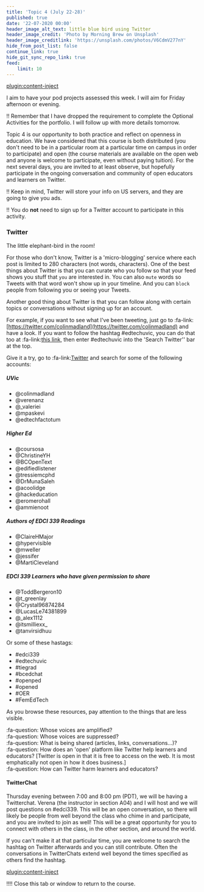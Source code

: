 ```yaml
---
title: 'Topic 4 (July 22-28)'
published: true
date: '22-07-2020 00:00'
header_image_alt_text: little blue bird using Twitter
header_image_credit: 'Photo by Morning Brew on Unsplash'
header_image_creditlink: 'https://unsplash.com/photos/V6CdmV277nY'
hide_from_post_list: false
continue_link: true
hide_git_sync_repo_link: true
feed:
    limit: 10
---
```


[plugin:content-inject](_important-reminders)

I aim to have your pod projects assessed this week. I will aim for Friday afternoon or evening.

!! Remember that I have dropped the requirement to complete the Optional Activities for the portfolio. I will follow up with more details tomorrow.

Topic 4 is our opportunity to both practice and reflect on openness in education. We have considered that this course is both distributed (you don't need to be in a particular room at a particular time on campus in order to participate) and open (the course materials are available on the open web and anyone is welcome to participate, even without paying tuition). For the next several days, you are invited to at least observe, but hopefully participate in the ongoing conversation and community of open educators and learners on Twitter.

!! Keep in mind, Twitter will store your info on US servers, and they are going to give you ads.  

!! You do **not** need to sign up for a Twitter account to participate in this activity.


### Twitter

The little elephant-bird in the room!

For those who don't know, Twitter is a 'micro-blogging' service where each post is limited to 280 characters (not words, characters). One of the best things about Twitter is that you can curate who you follow so that your feed shows you stuff that `you` are interested in. You can also `mute` words so Tweets with that word won't show up in your timeline. And you can `block` people from following you or seeing your Tweets.

Another good thing about Twitter is that you can follow along with certain topics or conversations without signing up for an account.

For example, if you want to see what I've been tweeting, just go to :fa-link:[https://twitter.com/colinmadland](https://twitter.com/colinmadland) and have a look. If you want to follow the hashtag #edtechuvic, you can do that too at :fa-link:[this link](https://twitter.com/explore), then enter #edtechuvic into the 'Search Twitter'' bar at the top.

Give it a try, go to :fa-link:[Twitter](https;//twitter.com) and search for some of the following accounts:

##### UVic
- @colinmadland
- @verenanz
- @_valeriei
- @mpaskevi
- @edtechfactotum

##### Higher Ed
- @coursosa
- @ChristineYH
- @BCOpenText
- @edifiedlistener
- @tressiemcphd
- @DrMunaSaleh
- @acoolidge
- @hackeducation
- @eromerohall
- @ammienoot


##### Authors of EDCI 339 Readings
- @ClaireHMajor
- @hypervisible
- @mweller
- @jessifer
- @MartiCleveland


##### EDCI 339 Learners who have given permission to share

- @ToddBergeron10
- @t_greenlay
- @Crystal96874284
- @LucasLe74381899
- @_alex1112
- @itsmilliexx_
- @tanvirsidhuu


Or some of these hastags:

- \#edci339
- \#edtechuvic
- \#tiegrad
- \#bcedchat
- \#openped
- \#opened
- \#OER
- \#FemEdTech

As you browse these resources, pay attention to the things that are less visible.

:fa-question: Whose voices are amplified?   
:fa-question: Whose voices are suppressed?  
:fa-question: What is being shared (articles, links, conversations...)?     
:fa-question: How does an 'open' platform like Twitter help learners and educators? [Twitter is open in that it is free to access on the web. It is most emphatically not open in how it does business.]  
:fa-question: How can Twitter harm learners and educators?  

#### TwitterChat

Thursday evening between 7:00 and 8:00 pm (PDT), we will be having a Twitterchat. Verena (the instructor in section A04) and I will host and we will post questions on #edci339. This will be an open conversation, so there will likely be people from well beyond the class who chime in and participate, and you are invited to join as well! This will be a great opportunity for you to connect with others in the class, in the other section, and around the world.

If you can't make it at that particular time, you are welcome to search the hashtag on Twitter afterwards and you can still contribute. Often the conversations in TwitterChats extend well beyond the times specified as others find the hashtag.

[plugin:content-inject](_writing-prompt)

!!!! Close this tab or window to return to the course.
